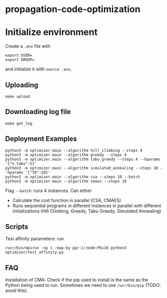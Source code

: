 # propagation-code-optimization

# Initialize environment

Create a `.env` file with

```
export USER= 
export GROUP=
```

and initialize it with `source .env`.

## Uploading

`make upload`

## Downloading log file

`make get_log`

## Deployment Examples

```
python3 -m optimizer.main --algorithm hill_climbing --steps 4
python3 -m optimizer.main --algorithm greedy --steps 4
python3 -m optimizer.main --algorithm tabu_greedy --steps 4 --hparams '{"n_tabu":5}'
python3 -m optimizer.main --algorithm simulated_annealing --steps 10 --hparams '{"t0":20}'
python3 -m optimizer.main --algorithm csa --steps 10 --batch
python3 -m optimizer.main --algorithm cmaes --steps 10
```

Flag `--batch`: runs 4 instances. Can either 

- Calculate the cost function in parallel (CSA, CMAES)
- Runs sequential programs in different instances in parallel with different initializations (Hill Climbing, Greedy, Tabu Greedy, Simulated Annealing)

## Scripts

Test affinity parameters: run

```
/usr/bin/mpirun -np 1 -map-by ppr:1:node:PE=16 python3 optimizer/test_affinity.py
```

## FAQ

Installation of CMA: Check if the pip used to install is the same as the Python being used to run. Sometimes we need to use `/usr/bin/pip` (TODO: avoid this).
